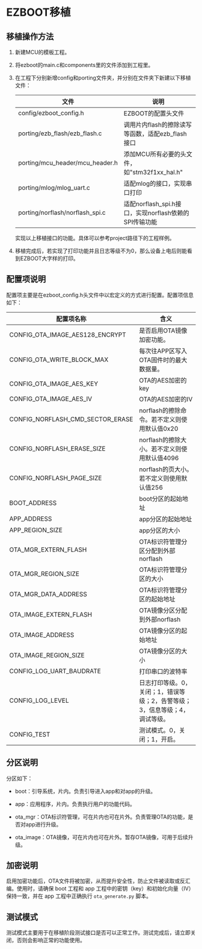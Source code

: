 # EZBOOT移植

## 移植操作方法

1. 新建MCU的模板工程。

2. 将ezboot的main.c和components里的文件添加到工程里。

3. 在工程下分别新增config和porting文件夹，并分别在文件夹下新建以下移植文件：

   | 文件                            | 说明                                                  |
   | ------------------------------- | ----------------------------------------------------- |
   | config/ezboot_config.h          | EZBOOT的配置头文件                                    |
   | porting/ezb_flash/ezb_flash.c   | 调用片内flash的擦除读写等函数，适配ezb_flash接口      |
   | porting/mcu_header/mcu_header.h | 添加MCU所有必要的头文件，如"stm32f1xx_hal.h"          |
   | porting/mlog/mlog_uart.c        | 适配mlog的接口，实现串口打印                          |
   | porting/norflash/norflash_spi.c | 适配norflash_spi.h接口，实现norflash依赖的SPI传输功能 |

   实现以上移植接口的功能。具体可以参考project路径下的工程样例。

5. 移植完成后，若实现了打印功能并且日志等级不为0，那么设备上电后则能看到EZBOOT大字样的打印。

## 配置项说明

配置项主要是在ezboot_config.h头文件中以宏定义的方式进行配置。配置项信息如下：

| 配置项名称                       | 含义                                                         |
| -------------------------------- | ------------------------------------------------------------ |
| CONFIG_OTA_IMAGE_AES128_ENCRYPT  | 是否启用OTA镜像加密功能。                                    |
| CONFIG_OTA_WRITE_BLOCK_MAX       | 每次往APP区写入OTA固件时的最大数据量。                       |
| CONFIG_OTA_IMAGE_AES_KEY         | OTA的AES加密的key                                            |
| CONFIG_OTA_IMAGE_AES_IV          | OTA的AES加密的IV                                             |
| CONFIG_NORFLASH_CMD_SECTOR_ERASE | norflash的擦除命令。若不定义则使用默认值0x20                 |
| CONFIG_NORFLASH_ERASE_SIZE       | norflash的擦除大小。若不定义则使用默认值4096                 |
| CONFIG_NORFLASH_PAGE_SIZE        | norflash的页大小。若不定义则使用默认值256                    |
| BOOT_ADDRESS                     | boot分区的起始地址                                           |
| APP_ADDRESS                      | app分区的起始地址                                            |
| APP_REGION_SIZE                  | app分区的大小                                                |
| OTA_MGR_EXTERN_FLASH             | OTA标识符管理分区分配到外部norflash                          |
| OTA_MGR_REGION_SIZE              | OTA标识符管理分区的大小                                      |
| OTA_MGR_DATA_ADDRESS             | OTA标识符管理分区的起始地址                                  |
| OTA_IMAGE_EXTERN_FLASH           | OTA镜像分区分配到外部norflash                                |
| OTA_IMAGE_ADDRESS                | OTA镜像分区的起始地址                                        |
| OTA_IMAGE_REGION_SIZE            | OTA镜像分区的大小                                            |
| CONFIG_LOG_UART_BAUDRATE         | 打印串口的波特率                                             |
| CONFIG_LOG_LEVEL                 | 日志打印等级。0，关闭；1，错误等级；2，告警等级；3，信息等级；4，调试等级。 |
| CONFIG_TEST                      | 测试模式。0，关闭；1，开启。                                 |

## 分区说明

分区如下：

- boot：引导系统，片内。负责引导进入app和对app的升级。

- app：应用程序，片内。负责执行用户的功能代码。
- ota_mgr：OTA标识符管理，可在片内也可在片外。负责管理OTA的功能，是否对app进行升级。
- ota_image：OTA镜像，可在片内也可在片外。暂存OTA镜像，可用于后续升级。

## 加密说明

启用加密功能后，OTA文件将被加密，从而提升安全性，防止文件被读取或反汇编。使用时，请确保 boot 工程和 app 工程中的密钥（key）和初始化向量（IV）保持一致，并在 app 工程中正确执行 `ota_generate.py` 脚本。

## 测试模式

测试模式主要用于在移植阶段测试接口是否可以正常工作。测试完成后，请立即关闭，否则会影响正常的功能使用。